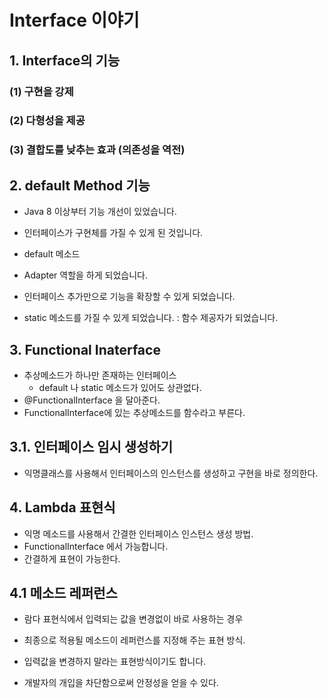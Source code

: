 # Interface 이야기

## 1. Interface의 기능

### (1) 구현을 강제
### (2) 다형성을 제공
### (3) 결합도를 낮추는 효과 (의존성을 역전)

## 2. default Method 기능

- Java 8 이상부터 기능 개선이 있었습니다.
- 인터페이스가 구현체를 가질 수 있게 된 것입니다.
- default 메소드
  
- Adapter 역할을 하게 되었습니다.
- 인터페이스 추가만으로 기능을 확장할 수 있게 되었습니다.
- static 메소드를 가질 수 있게 되었습니다. :  함수 제공자가 되었습니다.

## 3. Functional Inaterface

- 추상메소드가 하나만 존재하는 인터페이스
  - default 나 static 메소드가 있어도 상관없다.
- @FunctionalInterface 을 달아준다.
- FunctionalInterface에 있는 추상메소드를 함수라고 부른다.

## 3.1. 인터페이스 임시 생성하기

- 익명클래스를 사용해서 인터페이스의 인스턴스를 생성하고 구현을 바로 정의한다. 

## 4. Lambda 표현식

- 익명 메소드를 사용해서 간결한 인터페이스 인스턴스 생성 방법.
- FunctionalInterface 에서 가능합니다.
- 간결하게 표현이 가능한다.

## 4.1 메소드 레퍼런스

- 람다 표현식에서 입력되는 값을 변경없이 바로 사용하는 경우
- 최종으로 적용될 메소드이 레퍼런스를 지정해 주는 표현 방식.

- 입력값을 변경하지 말라는 표현방식이기도 합니다.
- 개발자의 개입을 차단함으로써 안정성을 얻을 수 있다.

